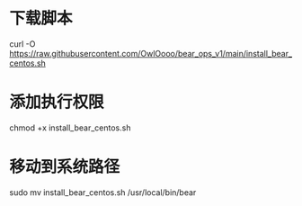 # 下载脚本
curl -O https://raw.githubusercontent.com/OwlOooo/bear_ops_v1/main/install_bear_centos.sh

# 添加执行权限
chmod +x install_bear_centos.sh

# 移动到系统路径
sudo mv install_bear_centos.sh /usr/local/bin/bear
